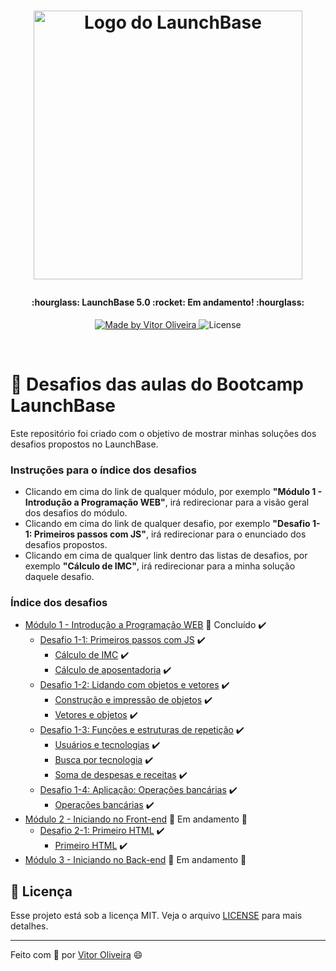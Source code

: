 <h1 align="center">
  <img src="https://camo.githubusercontent.com/268b1344409fac98c4eeda520482b6910c4ddcba/68747470733a2f2f73746f726167652e676f6f676c65617069732e636f6d2f676f6c64656e2d77696e642f626f6f7463616d702d6c61756e6368626173652f6c6f676f2e706e67" width="430px" alt="Logo do LaunchBase">
<p></p>
</h1>

<h4 align="center">
  :hourglass:  LaunchBase  5.0  :rocket:  Em andamento!  :hourglass:
</h4>

<p align="center">
  <a href="https://www.linkedin.com/in/vitorgaoliveira/">
    <img alt="Made by Vitor Oliveira" src="https://img.shields.io/badge/made%20by-Vitor%20Oliveira-brightgreen">
  </a>

  <img alt="License" src="https://img.shields.io/badge/license-MIT-brightgreen">
</p>

<p>
  &nbsp;
</p>

# :rocket: Desafios das aulas do Bootcamp LaunchBase 

Este repositório foi criado com o objetivo de mostrar minhas soluções dos desafios propostos no LaunchBase.


### Instruções para o índice dos desafios

- Clicando em cima do link de qualquer módulo, por exemplo **"Módulo 1 - Introdução a Programação WEB"**, irá redirecionar para a visão geral dos desafios do módulo.
- Clicando em cima do link de qualquer desafio, por exemplo **"Desafio 1-1: Primeiros passos com JS"**, irá redirecionar para o enunciado dos desafios propostos.
- Clicando em cima de qualquer link dentro das listas de desafios, por exemplo **"Cálculo de IMC"**, irá redirecionar para a minha solução daquele desafio.


### Índice dos desafios

- [Módulo 1 - Introdução a Programação WEB](https://github.com/Rocketseat/bootcamp-launchbase-desafios-01) :rocket: Concluído :heavy_check_mark:
  - [Desafio 1-1: Primeiros passos com JS](https://github.com/Rocketseat/bootcamp-launchbase-desafios-01/blob/master/desafios/01-1-primeiros-passos-com-js.md) :heavy_check_mark:
    - [Cálculo de IMC](https://github.com/VitorGabrieldeOliveira/Launchbase-5.0-Desafios/blob/master/Desafios/1-introducao-a-programacao-web/desafio-1-1/calculo-de-imc.js) :heavy_check_mark:
    - [Cálculo de aposentadoria](https://github.com/VitorGabrieldeOliveira/Launchbase-5.0-Desafios/blob/master/Desafios/1-introducao-a-programacao-web/desafio-1-1/calculo-de-aposentadoria.js) :heavy_check_mark:
  - [Desafio 1-2: Lidando com objetos e vetores](https://github.com/Rocketseat/bootcamp-launchbase-desafios-01/blob/master/desafios/01-2-lidando-com-objetos-e-vetores.md) :heavy_check_mark:
    - [Construção e impressão de objetos](https://github.com/VitorGabrieldeOliveira/Launchbase-5.0-Desafios/blob/master/Desafios/1-introducao-a-programacao-web/desafio-1-2/construcao-e-impressao-de-objetos.js) :heavy_check_mark:
    - [Vetores e objetos](https://github.com/VitorGabrieldeOliveira/Launchbase-5.0-Desafios/blob/master/Desafios/1-introducao-a-programacao-web/desafio-1-2/vetores-e-objetos.js) :heavy_check_mark:
  - [Desafio 1-3: Funções e estruturas de repetição](https://github.com/Rocketseat/bootcamp-launchbase-desafios-01/blob/master/desafios/01-3-funcoes-e-estruturas-de-repeticao.md) :heavy_check_mark:
    - [Usuários e tecnologias](https://github.com/VitorGabrieldeOliveira/Launchbase-5.0-Desafios/blob/master/Desafios/1-introducao-a-programacao-web/desafio-1-3/usuarios-e-tecnologias.js) :heavy_check_mark:
    - [Busca por tecnologia](https://github.com/VitorGabrieldeOliveira/Launchbase-5.0-Desafios/blob/master/Desafios/1-introducao-a-programacao-web/desafio-1-3/busca-por-tecnologia.js) :heavy_check_mark:
    - [Soma de despesas e receitas](https://github.com/VitorGabrieldeOliveira/Launchbase-5.0-Desafios/blob/master/Desafios/1-introducao-a-programacao-web/desafio-1-3/soma-de-despesas-e-receitas.js) :heavy_check_mark:
  - [Desafio 1-4: Aplicação: Operações bancárias](https://github.com/Rocketseat/bootcamp-launchbase-desafios-01/blob/master/desafios/01-4-aplicacao-operacoes-bancarias.md) :heavy_check_mark:
    - [Operações bancárias](https://github.com/VitorGabrieldeOliveira/Launchbase-5.0-Desafios/blob/master/Desafios/1-introducao-a-programacao-web/desafio-1-4/banking-operations.js) :heavy_check_mark:
- [Módulo 2 - Iniciando no Front-end](https://github.com/Rocketseat/bootcamp-launchbase-desafios-02) :construction: Em andamento :construction:
  - [Desafio 2-1: Primeiro HTML](https://github.com/Rocketseat/bootcamp-launchbase-desafios-02/blob/master/desafios/02-1-primeiro-html.md) :heavy_check_mark:
    - [Primeiro HTML](https://github.com/VitorGabrieldeOliveira/Launchbase-5.0-Desafios/blob/master/Desafios/2-iniciando-no-front-end/desafio-2-1) :heavy_check_mark:
- [Módulo 3 - Iniciando no Back-end](https://github.com/Rocketseat/bootcamp-launchbase-desafios-03) :construction: Em andamento :construction:

## :memo: Licença

Esse projeto está sob a licença MIT. Veja o arquivo [LICENSE](LICENSE) para mais detalhes.

---

Feito com 💜 por [Vitor Oliveira](https://www.linkedin.com/in/vitorgaoliveira/) :smile: